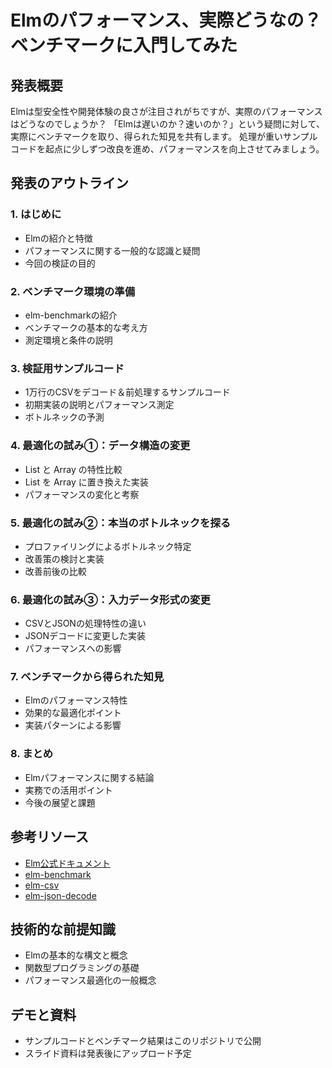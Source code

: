 # Elmのパフォーマンス、実際どうなの？ベンチマークに入門してみた

## 発表概要

Elmは型安全性や開発体験の良さが注目されがちですが、実際のパフォーマンスはどうなのでしょうか？
「Elmは遅いのか？速いのか？」という疑問に対して、実際にベンチマークを取り、得られた知見を共有します。
処理が重いサンプルコードを起点に少しずつ改良を進め、パフォーマンスを向上させてみましょう。

## 発表のアウトライン

### 1. はじめに
- Elmの紹介と特徴
- パフォーマンスに関する一般的な認識と疑問
- 今回の検証の目的

### 2. ベンチマーク環境の準備
- elm-benchmarkの紹介
- ベンチマークの基本的な考え方
- 測定環境と条件の説明

### 3. 検証用サンプルコード
- 1万行のCSVをデコード＆前処理するサンプルコード
- 初期実装の説明とパフォーマンス測定
- ボトルネックの予測

### 4. 最適化の試み①：データ構造の変更
- List と Array の特性比較
- List を Array に置き換えた実装
- パフォーマンスの変化と考察

### 5. 最適化の試み②：本当のボトルネックを探る
- プロファイリングによるボトルネック特定
- 改善策の検討と実装
- 改善前後の比較

### 6. 最適化の試み③：入力データ形式の変更
- CSVとJSONの処理特性の違い
- JSONデコードに変更した実装
- パフォーマンスへの影響

### 7. ベンチマークから得られた知見
- Elmのパフォーマンス特性
- 効果的な最適化ポイント
- 実装パターンによる影響

### 8. まとめ
- Elmパフォーマンスに関する結論
- 実務での活用ポイント
- 今後の展望と課題

## 参考リソース
- [Elm公式ドキュメント](https://elm-lang.org/docs)
- [elm-benchmark](https://package.elm-lang.org/packages/elm-explorations/benchmark/latest/)
- [elm-csv](https://package.elm-lang.org/packages/elm-community/csv/latest/)
- [elm-json-decode](https://package.elm-lang.org/packages/elm/json/latest/)

## 技術的な前提知識
- Elmの基本的な構文と概念
- 関数型プログラミングの基礎
- パフォーマンス最適化の一般概念

## デモと資料
- サンプルコードとベンチマーク結果はこのリポジトリで公開
- スライド資料は発表後にアップロード予定 
